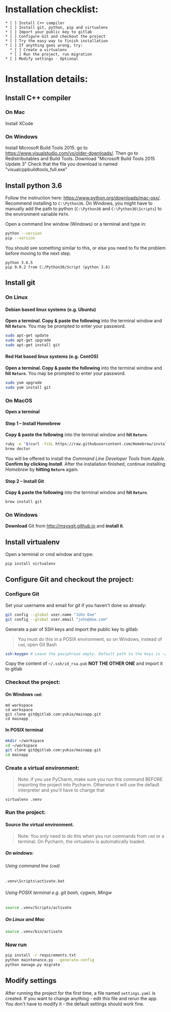 # Installation checklist:
    * [ ] Install C++ compiler
    * [ ] Install git, python, pip and virtualenv
    * [ ] Import your public key to gitlab
    * [ ] Configure Git and checkout the project
    * [ ] Try the easy way to finish installation
    * [ ] If anything goes wrong, try:
      * [ ] Create a virtualenv
      * [ ] Run the project, run migration
    * [ ] Modify settings - Optional

# Installation details:
## Install C++ compiler
### On Mac
Install XCode

### On Windows
Install Microsoft Build Tools 2015: go to https://www.visualstudio.com/vs/older-downloads/.
Then go to Redistributables and Build Tools. Download "Microsoft Build Tools 2015 Update 3"
Check that the file you download is named "visualcppbuildtools_full.exe"

## Install python 3.6

Follow the instruction here: https://www.python.org/downloads/mac-osx/. Recommend installing to `C:\Python36`. On Windows, you might have to manually add the path to python (`C:\Python36` and `C:\Python36\Scripts`) to the environment variable `PATH`.

Open a command line window (Windows) or a terminal and type in:
```bash
python --version
pip --version
```

You should see something similar to this, or else you need to fix the problem before moving to the next step.
```text
python 3.6.5
pip 9.0.2 from C:/Python36/Script (python 3.6)
```

## Install git
### On Linux
#### Debian based linux systems (e.g. Ubuntu)
**Open a terminal. Copy & paste the following** into the terminal window and **hit `Return`**. You may be prompted to enter your password.

```bash
sudo apt-get update
sudo apt-get upgrade
sudo apt-get install git
```
#### Red Hat based linux systems (e.g. CentOS)
**Open a terminal. Copy & paste the following** into the terminal window and **hit `Return`**. You may be prompted to enter your password.
```bash
sudo yum upgrade
sudo yum install git
```
### On MacOS
**Open a terminal**

#### Step 1 – Install Homebrew
**Copy & paste the following** into the terminal window and **hit `Return`**.
```bash
ruby -e "$(curl -fsSL https://raw.githubusercontent.com/Homebrew/install/master/install)"
brew doctor
```
You will be offered to install the *Command Line Developer Tools* from *Apple*. **Confirm by clicking *Install***. After the installation finished, continue installing *Homebrew* by **hitting `Return`** again.

#### Step 2 – Install Git
**Copy & paste the following** into the terminal window and **hit `Return`**.
```bash
brew install git
```
### On Windows
**Download** Git from http://msysgit.github.io and **install it**.

## Install virtualenv
Open a terminal or cmd window and type:
```bash
pip install virtualenv
```

## Configure Git and checkout the project:
### Configure Git
Set your username and email for git if you haven't done so already:
```bash
git config --global user.name "John Doe"
git config --global user.email "john@doe.com"
```
Generate a pair of SSH keys and import the public key to gitlab:
> You must do this in a POSIX environment, so on Windows, instead of `cmd`, open Git Bash

```bash
ssh-keygen # Leave the passphrase empty. Default path to the keys is ~/.ssh/id_rsa.pub and ~/.ssh/id_rsa
```
Copy the content of `~/.ssh/id_rsa.pub` **NOT THE OTHER ONE** and import it to gitlab

### Checkout the project:
#### On Windows `cmd`:

```shell
md workspace
cd workspace
git clone git@gitlab.com:yukio/mainapp.git
cd mainapp
```
#### In POSIX terminal
```bash
mkdir ~/workspace
cd ~/workspace
git clone git@gitlab.com:yukio/mainapp.git
cd mainapp
```
### Create a virtual environment:
> Note: if you use PyCharm, make sure you run this command BEFORE importing the project into Pycharm. Otherwise it will use the default interpreter and you'll have to change that

```bash
virtualenv .venv
```

### Run the project:
#### Source the virtual environment.
> Note: You only need to do this when you run commands from `cmd` or a terminal. On Pycharm, the virtualenv is automatically loaded.

##### On windows:
###### Using command line (`cmd`)
```shell
.venv\Scripts\activate.bat
```
###### Using POSIX terminal e.g. git bash, cygwin, Mingw
```bash
source .venv/Scripts/activate
```
##### On Linux and Mac
```bash
source .venv/bin/activate
```

### Now run
```bash
pip install -r requirements.txt
python maintenance.py --generate-config
python manage.py migrate
```

## Modify settings
After running the project for the first time, a file named `settings.yaml` is created. If you want to change anything - edit this file and rerun the app. You don't have to modify it - the default settings should work fine.
